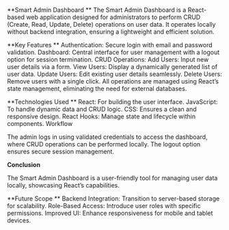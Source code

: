 **Smart Admin Dashboard
**
The Smart Admin Dashboard is a React-based web application designed for administrators to perform CRUD (Create, Read, Update, Delete) operations on user data. It operates locally without backend integration, ensuring a lightweight and efficient solution.

**Key Features
**
Authentication: Secure login with email and password validation.
Dashboard: Central interface for user management with a logout option for session termination.
CRUD Operations:
Add Users: Input new user details via a form.
View Users: Display a dynamically generated list of user data.
Update Users: Edit existing user details seamlessly.
Delete Users: Remove users with a single click.
All operations are managed using React’s state management, eliminating the need for external databases.

**Technologies Used
**
React: For building the user interface.
JavaScript: To handle dynamic data and CRUD logic.
CSS: Ensures a clean and responsive design.
React Hooks: Manage state and lifecycle within components.
Workflow

The admin logs in using validated credentials to access the dashboard, where CRUD operations can be performed locally. The logout option ensures secure session management.

**Conclusion**

The Smart Admin Dashboard is a user-friendly tool for managing user data locally, showcasing React’s capabilities.

**Future Scope
**
Backend Integration: Transition to server-based storage for scalability.
Role-Based Access: Introduce user roles with specific permissions.
Improved UI: Enhance responsiveness for mobile and tablet devices.
